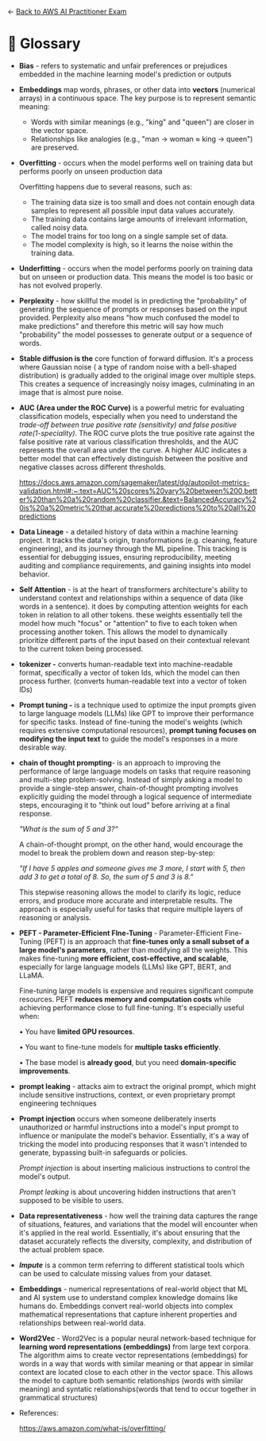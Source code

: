 ← [Back to AWS AI Practitioner Exam](../AWS%20AI%20Practitioner%20Exam.md)

# 📖 Glossary

- **Bias** - refers to systematic and unfair preferences or prejudices embedded in the machine learning model's prediction or outputs
- **Embeddings** map words, phrases, or other data into **vectors** (numerical arrays) in a continuous space. The key purpose is to represent semantic meaning:
    - Words with similar meanings (e.g., "king" and "queen") are closer in the vector space.
    - Relationships like analogies (e.g., "man → woman ≈ king → queen") are preserved.
- **Overfitting** - occurs when the model performs well on training data but performs poorly on  unseen production data
    
    Overfitting happens due to several reasons, such as:
    
    - The training data size is too small and does not contain enough data samples to represent all possible input data values accurately.
    - The training data contains large amounts of irrelevant information, called noisy data.
    - The model trains for too long on a single sample set of data.
    - The model complexity is high, so it learns the noise within the training data.
- **Underfitting** - occurs when the model performs poorly on training data but on unseen or production data. This means the model is too basic or has not evolved properly.
- **Perplexity** - how skillful the model is in predicting the "probability" of generating the sequence of prompts or responses based on the input provided. Perplexity also means "how much confused the model to make predictions" and therefore this metric will say how much "probability" the model possesses to generate output or a sequence of words.
- **Stable diffusion is the** core function of forward diffusion. It's a process where Gaussian noise ( a type of random noise with a bell-shaped distribution) is gradually added to the original image over multiple steps. This creates a sequence of increasingly noisy images, culminating in an image that is almost pure noise.
- **AUC (Area under the ROC Curve)** is a powerful metric for evaluating classification models, especially when you need to understand the *trade-off between true positive rate (sensitivity) and false positive rate(1-speciality)*. The ROC curve plots the true positive rate against the false positive rate at various classification thresholds, and the AUC represents the overall area under the curve. A higher AUC indicates a better model that can effectively distinguish between the positive and negative classes across different thresholds.
    
     https://docs.aws.amazon.com/sagemaker/latest/dg/autopilot-metrics-validation.html#:~:text=AUC%20scores%20vary%20between%200,better%20than%20a%20random%20classifier.&text=BalancedAccuracy%20is%20a%20metric%20that,accurate%20predictions%20to%20all%20predictions
    
- **Data Lineage** - a detailed history of data within a machine learning project. It tracks the data's origin, transformations (e.g. cleaning, feature engineering), and its journey through the ML pipeline. This tracking is essential for debugging issues, ensuring reproducibility, meeting auditing and compliance requirements, and gaining insights into model behavior.
- **Self Attention** - is at the heart of transformers architecture's ability to understand context and relationships within a sequence of data (like words in a sentence). it does by computing attention weights for each token in relation to all other tokens. these weights essentially tell the model how much "focus" or "attention" to five to each token when processing another token. This allows the model to dynamically prioritize different parts of the input based on their contextual relevant to the current token being processed.
- **tokenizer -**  converts human-readable text into machine-readable format, specifically a vector of token Ids, which the model can then process further. (converts human-readable text into a vector of token IDs)
- **Prompt tuning -** is a technique used to optimize the input prompts given to large language models (LLMs) like GPT to improve their performance for specific tasks. Instead of fine-tuning the model's weights (which requires extensive computational resources), **prompt tuning focuses on modifying the input text** to guide the model's responses in a more desirable way.
- **chain of thought prompting**- is an approach to improving the performance of large language models on tasks that require reasoning and multi-step problem-solving. Instead of simply asking a model to provide a single-step answer, chain-of-thought prompting involves explicitly guiding the model through a logical sequence of intermediate steps, encouraging it to "think out loud" before arriving at a final response.
    
    *"What is the sum of 5 and 3?"*
    
    A chain-of-thought prompt, on the other hand, would encourage the model to break the problem down and reason step-by-step:
    
    *"If I have 5 apples and someone gives me 3 more, I start with 5, then add 3 to get a total of 8. So, the sum of 5 and 3 is 8."*
    
    This stepwise reasoning allows the model to clarify its logic, reduce errors, and produce more accurate and interpretable results. The approach is especially useful for tasks that require multiple layers of reasoning or analysis.
    
- **PEFT - Parameter-Efficient FIne-Tuning** - Parameter-Efficient Fine-Tuning (PEFT) is an approach that **fine-tunes only a small subset of a large model's parameters**, rather than modifying all the weights. This makes fine-tuning **more efficient, cost-effective, and scalable**, especially for large language models (LLMs) like GPT, BERT, and LLaMA.
    
    Fine-tuning large models is expensive and requires significant compute resources. PEFT **reduces memory and computation costs** while achieving performance close to full fine-tuning. It's especially useful when:
    
    •	You have **limited GPU resources**.
    
    •	You want to fine-tune models for **multiple tasks efficiently**.
    
    •	The base model is **already good**, but you need **domain-specific improvements**.
    
- **prompt leaking** - attacks aim to extract the original prompt, which might include sensitive instructions, context, or even proprietary prompt engineering techniques
- **Prompt injection** occurs when someone deliberately inserts unauthorized or harmful instructions into a model's input prompt to influence or manipulate the model's behavior. Essentially, it's a way of tricking the model into producing responses that it wasn't intended to generate, bypassing built-in safeguards or policies.
    
    *Prompt injection* is about inserting malicious instructions to control the model's output.
    
    *Prompt leaking* is about uncovering hidden instructions that aren't supposed to be visible to users.
    
- **Data representativeness** - how well the training data captures the range of situations, features, and variations that the model will encounter when it's applied in the real world. Essentially, it's about ensuring that the dataset accurately reflects the diversity, complexity, and distribution of the actual problem space.
- ***Impute*** is a common term referring to different statistical tools which can be used to calculate missing values from your dataset.
- **Embeddings** - numerical representations of real-world object that ML and AI system use to understand complex knowledge domains like humans do. Embeddings convert real-world objects into complex mathematical representations that capture inherent properties and relationships between real-world data.
- **Word2Vec** - Word2Vec is a popular neural network-based technique for **learning word representations (embeddings)** from large text corpora. The algorithm aims to create vector representations (embeddings) for words in a way that words with similar meaning or that appear in similar context are located close to each other in the vector space. This allows the model to capture both semantic relationships (words with similar meaning) and syntatic relationships(words that tend to occur together in grammatical structures)

- References:
    
    https://aws.amazon.com/what-is/overfitting/
